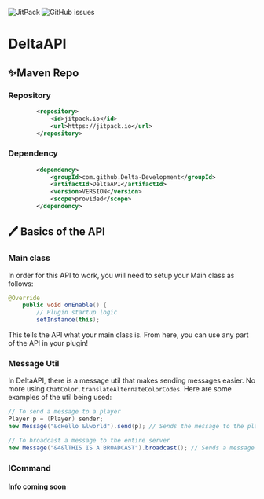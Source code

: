 ![JitPack](https://img.shields.io/jitpack/v/github/Delta-Development/DeltaAPI?style=for-the-badge) ![GitHub issues](https://img.shields.io/github/issues/Delta-Development/DeltaAPI?style=for-the-badge)

# DeltaAPI

## ✨Maven Repo

### Repository
```xml
        <repository>
            <id>jitpack.io</id>
            <url>https://jitpack.io</url>
        </repository>
```
### Dependency
```xml
        <dependency>
            <groupId>com.github.Delta-Development</groupId>
            <artifactId>DeltaAPI</artifactId>
            <version>VERSION</version>
            <scope>provided</scope>
        </dependency>
```

## 🖊 Basics of the API
### Main class
In order for this API to work, you will need to setup your Main class as follows:
```java
@Override
    public void onEnable() {
        // Plugin startup logic
        setInstance(this);
```
This tells the API what your main class is. From here, you can use any part of the API in your plugin!
### Message Util
In DeltaAPI, there is a message util that makes sending messages easier. No more using `ChatColor.translateAlternateColorCodes`. 
Here are some examples of the util being used:
```java
// To send a message to a player
Player p = (Player) sender;
new Message("&cHello &lworld").send(p); // Sends the message to the player with colour and formatting codes translated.

// To broadcast a message to the entire server
new Message("&4&lTHIS IS A BROADCAST").broadcast(); // Sends a message to everyone on the server with colour and formatting.
```
### ICommand 
#### Info coming soon
